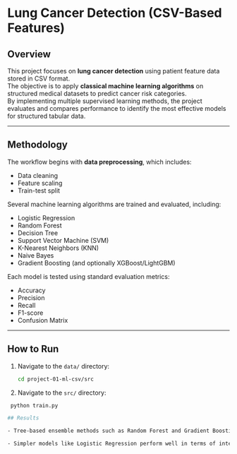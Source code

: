 # Lung Cancer Detection (CSV-Based Features)

##  Overview
This project focuses on **lung cancer detection** using patient feature data stored in CSV format.  
The objective is to apply **classical machine learning algorithms** on structured medical datasets to predict cancer risk categories.  
By implementing multiple supervised learning methods, the project evaluates and compares performance to identify the most effective models for structured tabular data.

---

##  Methodology
The workflow begins with **data preprocessing**, which includes:
- Data cleaning  
- Feature scaling  
- Train-test split  

Several machine learning algorithms are trained and evaluated, including:  
- Logistic Regression  
- Random Forest  
- Decision Tree  
- Support Vector Machine (SVM)  
- K-Nearest Neighbors (KNN)  
- Naive Bayes  
- Gradient Boosting (and optionally XGBoost/LightGBM)  

Each model is tested using standard evaluation metrics:
- Accuracy  
- Precision  
- Recall  
- F1-score  
- Confusion Matrix  

---

##  How to Run

1. Navigate to the `data/` directory:
   ```bash
   cd project-01-ml-csv/src
2.  Navigate to the `src/` directory:
   ```bash
    python train.py 

## Results

- Tree-based ensemble methods such as Random Forest and Gradient Boosting often achieve higher accuracy and robustness.

- Simpler models like Logistic Regression perform well in terms of interpretability but may not capture complex relationships effectively.